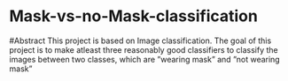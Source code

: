 # Mask-vs-no-Mask-classification
#Abstract
This project is based on Image classification. The goal of this project is to make atleast three reasonably good
classifiers to classify the images between two classes, which are ”wearing mask” and ”not wearing mask”
